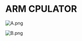# ARM CPULATOR

![A.png](https://github.com/Tan12d/8086-Programming/assets/100254217/260e7d92-7ce8-460b-9e67-117ef5d57037)

![B.png](https://github.com/Tan12d/8086-Programming/assets/100254217/abbfe316-03d7-40ec-96e2-9b0efb03728c)
